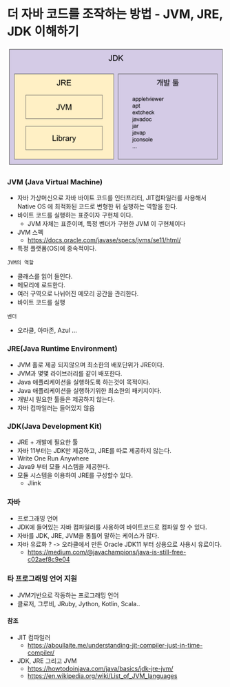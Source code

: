 # 더 자바 코드를 조작하는 방법 - JVM, JRE, JDK 이해하기

![JDK](./images/JDK.png)

### JVM (Java Virtual Machine)
- 자바 가상머신으로 자바 바이트 코드를 인터프리터, JIT컴파일러를 사용해서 Native OS 에 최적화된 코드로 변형한 뒤 실행하는 역할을 한다.
- 바이트 코드를 실행하는 표준이자 구현체 이다.
    - JVM 자체는 표준이며, 특정 벤더가 구현한 JVM 이 구현체이다
- JVM 스펙
    - https://docs.oracle.com/javase/specs/jvms/se11/html/
- 특정 플랫폼(OS)에 종속적이다.

`JVM의 역할`
- 클래스를 읽어 들인다.
- 메모리에 로드한다.
- 여러 구역으로 나뉘어진 메모리 공간을 관리한다.
- 바이트 코드를 실행

`벤더`
- 오라클, 아마존, Azul ...


### JRE(Java Runtime Environment)
- JVM 홀로 제공 되지않으며 최소한의 배포단위가 JRE이다.
- JVM과 몇몇 라이브러리를 같이 배포한다.
- Java 애플리케이션을 실행하도록 하는것이 목적이다.
- Java 애플리케이션을 실행하기위한 최소한의 패키지이다.
- 개발시 필요한 툴들은 제공하지 않는다.
- 자바 컴파일러는 들어있지 않음

### JDK(Java Development Kit)
- JRE + 개발에 필요한 툴
- 자바 11부터는 JDK만 제공하고, JRE를 따로 제공하지 않는다.
- Write One Run Anywhere
- Java9 부터 모듈 시스템을 제공한다.
- 모듈 시스템을 이용하여 JRE를 구성할수 있다.
    - Jlink


### 자바
- 프로그래밍 언어
- JDK에 들어있는 자바 컴파일러를 사용하여 바이트코드로 컴파일 할 수 있다.
- 자바를 JDK, JRE, JVM을 통틀어 말하는 케이스가 많다.
- 자바 유료화 ? -> 오라클에서 만든 Oracle JDK11 부터 상용으로 사용시 유료이다.
    - https://medium.com/@javachampions/java-is-still-free-c02aef8c9e04

### 타 프로그래밍 언어 지원
- JVM기반으로 작동하는 프로그래밍 언어
- 클로저, 그루비, JRuby, Jython, Kotlin, Scala..

#### 참조
- JIT 컴파일러
    - https://aboullaite.me/understanding-jit-compiler-just-in-time-compiler/
- JDK, JRE 그리고 JVM
    - https://howtodoinjava.com/java/basics/jdk-jre-jvm/
    - https://en.wikipedia.org/wiki/List_of_JVM_languages
